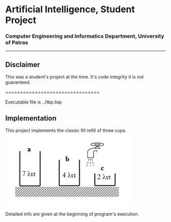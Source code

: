 # Artificial Intelligence, Student Project  
### Computer Engineering and Informatics Department, University of Patras
--------------------------
Disclaimer
--------------------------
This was a student's project at the time. It's code integrity it is not guaranteed.

================================
 
Executable file is ../tbp.lisp
 
Implementation
--------------------------
This project implements the classic fill refill of three cups.  
![Problem Picture](/Problem.JPG)

Detailed info are given at the beginning of program's execution.